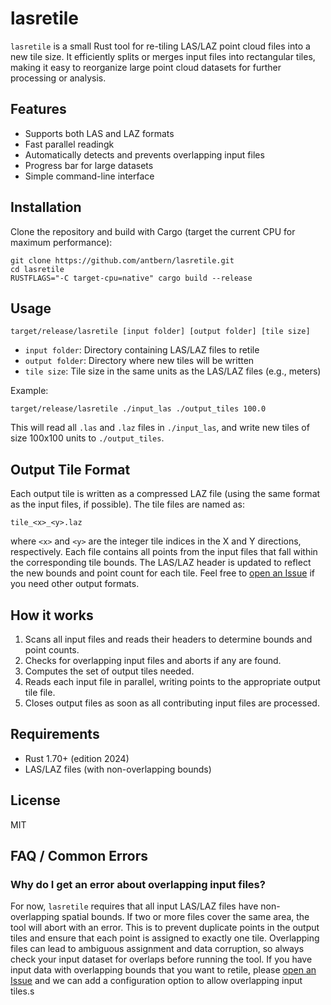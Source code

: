 
# lasretile

`lasretile` is a small Rust tool for re-tiling LAS/LAZ point cloud files into a new tile size. It efficiently splits or merges input files into rectangular tiles, making it easy to reorganize large point cloud datasets for further processing or analysis.

## Features

- Supports both LAS and LAZ formats
- Fast parallel readingk
- Automatically detects and prevents overlapping input files
- Progress bar for large datasets
- Simple command-line interface

## Installation

Clone the repository and build with Cargo (target the current CPU for maximum performance):

```fish
git clone https://github.com/antbern/lasretile.git
cd lasretile
RUSTFLAGS="-C target-cpu=native" cargo build --release
```

## Usage

```fish
target/release/lasretile [input folder] [output folder] [tile size]
```

- `input folder`: Directory containing LAS/LAZ files to retile
- `output folder`: Directory where new tiles will be written
- `tile size`: Tile size in the same units as the LAS/LAZ files (e.g., meters)

Example:

```fish
target/release/lasretile ./input_las ./output_tiles 100.0
```

This will read all `.las` and `.laz` files in `./input_las`, and write new tiles of size 100x100 units to `./output_tiles`.

## Output Tile Format

Each output tile is written as a compressed LAZ file (using the same format as the input files, if possible). The tile files are named as:

```
tile_<x>_<y>.laz
```

where `<x>` and `<y>` are the integer tile indices in the X and Y directions, respectively. Each file contains all points from the input files that fall within the corresponding tile bounds. The LAS/LAZ header is updated to reflect the new bounds and point count for each tile. Feel free to [open an Issue](https://github.com/antbern/lasretile/issues/new) if you need other output formats.

## How it works

1. Scans all input files and reads their headers to determine bounds and point counts.
2. Checks for overlapping input files and aborts if any are found.
3. Computes the set of output tiles needed.
4. Reads each input file in parallel, writing points to the appropriate output tile file.
5. Closes output files as soon as all contributing input files are processed.

## Requirements

- Rust 1.70+ (edition 2024)
- LAS/LAZ files (with non-overlapping bounds)

## License


MIT

## FAQ / Common Errors

### Why do I get an error about overlapping input files?

For now, `lasretile` requires that all input LAS/LAZ files have non-overlapping spatial bounds. If two or more files cover the same area, the tool will abort with an error. This is to prevent duplicate points in the output tiles and ensure that each point is assigned to exactly one tile. Overlapping files can lead to ambiguous assignment and data corruption, so always check your input dataset for overlaps before running the tool. If you have input data with overlapping bounds that you want to retile, please [open an Issue](https://github.com/antbern/lasretile/issues/new) and we can add a configuration option to allow overlapping input tiles.s